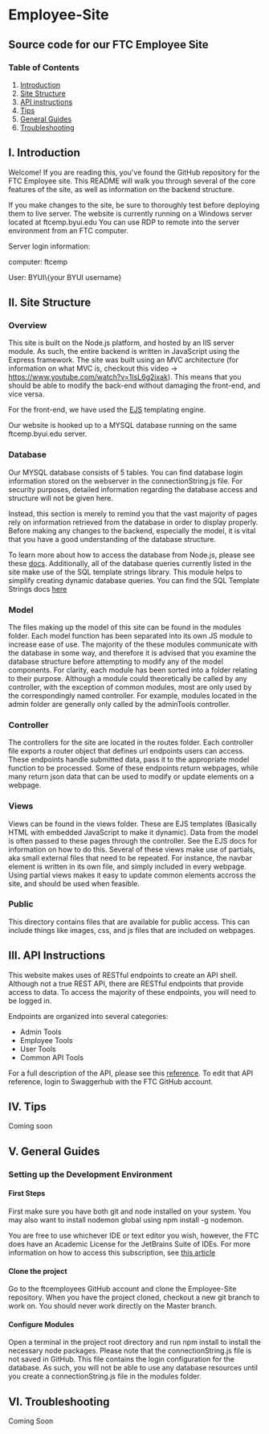 # Employee-Site
## Source code for our FTC Employee Site


### **Table of Contents**

1. [Introduction](#intro)
2. [Site Structure](#siteStruct)
3. [API instructions](#api)
4. [Tips](#tips)
5. [General Guides](#general)
6. [Troubleshooting](#troubleshooting)




##  <a name="intro"></a>I. Introduction
Welcome! If you are reading this, you've found the GitHub repository for the FTC Employee
site. This README will walk you through several of the core features
of the site, as well as information on the backend structure. 

If you make changes to the site, be sure to thoroughly test before deploying them to live server.
The website is currently running on a Windows server located at ftcemp.byui.edu
You can use RDP to remote into the server environment from an FTC computer. 

Server login information: 

computer: ftcemp

User: BYUI\\{your BYUI username}

## <a name="siteStruct"></a>II. Site Structure  
### Overview
This site is built on the Node.js platform, and hosted by an IIS server module. 
As such, the entire backend is written in JavaScript using the Express framework. The site was built using 
an MVC architecture (for information on what MVC is, checkout this video -> https://www.youtube.com/watch?v=1IsL6g2ixak). 
This means that you should be able to modify the back-end without damaging the front-end, and vice versa.


For the front-end, we have used the [EJS](http://ejs.co/) templating engine.

Our website is hooked up to a MYSQL database running on the same ftcemp.byui.edu server.

### Database
Our MYSQL database consists of 5 tables. You can find database login information stored
on the webserver in the connectionString.js file. For security purposes, detailed
information regarding the database access and structure will not be given here.

Instead, this section is merely to remind you that the vast majority of pages rely on
information retrieved from the database in order to display properly. Before making any 
changes to the backend, especially the model, it is vital that you have a good understanding
of the database structure.

To learn more about how to access the database from Node.js, please see these [docs](https://www.npmjs.com/package/mysql). 
Additionally, all of the database queries currently listed in the site make use of the SQL template strings library.
This module helps to simplify creating dynamic database queries. You can find the SQL Template Strings docs [here](https://www.npmjs.com/package/sql-template-strings)

### Model
The files making up the model of this site can be found in the modules folder. 
Each model function has been separated into its own JS module to increase ease of use. 
The majority of the these modules communicate with the database in some way, and therefore 
it is advised that you examine the database structure before attempting to modify any of the model
components. For clarity, each module has been sorted into a folder relating to their
purpose. Although a module could theoretically be called by any controller, with the exception
of common modules, most are only used by the correspondingly named controller. For example, modules
located in the admin folder are generally only called by the adminTools controller. 

### Controller
The controllers for the site are located in the routes folder. Each controller file exports
a router object that defines url endpoints users can access. These endpoints handle submitted data, 
pass it to the appropriate model function to be processed. Some of these endpoints
return webpages, while many return json data that can be used to modify or update
elements on a webpage. 

### Views
Views can be found in the views folder. These are EJS templates (Basically HTML with embedded JavaScript to make it dynamic). 
Data from the model is often passed to these pages through the controller. See the EJS docs for information on how
to do this. Several of these views make use of partials, aka small external files that need to be repeated. For instance, 
the navbar element is written in its own file, and simply included in every webpage. Using partial views makes it easy
to update common elements accross the site, and should be used when feasible. 

### Public
This directory contains files that are available for public access. This can include things like images, css, and js files
that are included on webpages. 

## <a name="api"></a>III. API Instructions 
This website makes uses of RESTful endpoints to create an API shell. Although not a true REST API, there are RESTful
endpoints that provide access to data. To access the majority of these endpoints, you will need to be logged in. 

Endpoints are organized into several categories: 
* Admin Tools
* Employee Tools
* User Tools
* Common API Tools

For a full description of the API, please see this [reference](https://swaggerhub.com/apis/ftcemployees/FTCemp/1.0.0). 
To edit that API reference, login to Swaggerhub with the FTC GitHub account. 

## <a name="tips"></a> IV. Tips  

Coming soon

## <a name="general"></a> V. General Guides  

### Setting up the Development Environment
#### First Steps
First make sure you have both git and node installed on your system. You may also
want to install nodemon global using npm install -g nodemon.

You are free to use whichever IDE or text editor you wish, however, the FTC
does have an Academic License for the JetBrains Suite of IDEs. For more information on
how to access this subscription, see [this article](http://byu-idaho.screenstepslive.com/s/16915/m/66775/l/751715)   
#### Clone the project
Go to the ftcemployees GitHub account and clone the Employee-Site repository. 
When you have the project cloned, checkout a new git branch to work on. You should
never work directly on the Master branch. 

#### Configure Modules
Open a terminal in the project root directory and run npm install to install the necessary
node packages. Please note that the connectionString.js file is not saved in GitHub. This file
contains the login configuration for the database. As such, you will not be able to use any database
resources until you create a connectionString.js file in the modules folder. 

## <a name="troubleshooting"></a> VI. Troubleshooting 

Coming Soon